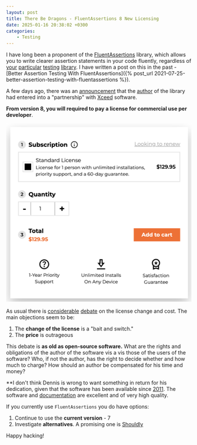 ```yaml
---
layout: post
title: There Be Dragons - FluentAssertions 8 New Licensing
date: 2025-01-16 20:38:02 +0300
categories:
    - Testing
---
```


I have long been a proponent of the [FluentAssertions](https://www.nuget.org/packages/fluentassertions/) library, which allows you to write clearer assertion statements in your code fluently, regardless of [your](https://github.com/thomhurst/TUnit) [particular](https://xunit.net/) [testing](https://nunit.org/) [library](https://learn.microsoft.com/en-us/dotnet/core/testing/unit-testing-mstest-intro). I have written a post on this in the past - [Better Assertion Testing With FluentAssertions]({% post_url 2021-07-25-better-assertion-testing-with-fluentassertions %}).

A few days ago, there was an [announcement](https://xceed.com/blog/news/xceed-software-partners-with-fluent-assertions-to-elevate-developer-tools-and-community-support/) that the [author](https://x.com/ddoomen/status/1879164019229036908) of the library had entered into a "partnership" with [Xceed](https://xceed.com/) software.

**From version 8, you will required to pay a license for commercial use per developer**.

![XceedPricing](../images/2025/01/XceedPricing.png)

As usual there is [considerable](https://www.youtube.com/watch?v=ZFc6jcaM6Ms) [debate](https://github.com/fluentassertions/fluentassertions/pull/2943) on the license change and cost. The main objections seem to be:

1. The **change of the license** is a "bait and switch."
2. The **price** is outrageous

This debate is **as old as open-source software.** What are the rights and obligations of the author of the software vis a vis those of the users of the software? Who, if not the author, has the right to decide whether and how much to charge? How should an author be compensated for his time and money?

**I don't think Dennis is wrong to want something in return for his dedication, given that the software has been available since [2011](https://www.nuget.org/packages/fluentassertions/#versions-body-tab). The software and [documentation](https://fluentassertions.com/introduction) are excellent and of very high quality.

If you currently  use `FluentAssertions` you do have options:

1. Continue to use the **current version** - 7
2. Investigate **alternatives**. A promising one is [Shouldly](https://docs.shouldly.org/)

Happy hacking!

